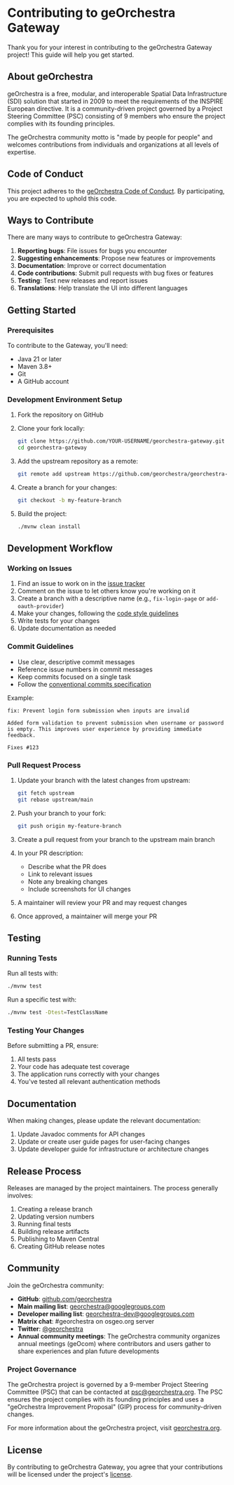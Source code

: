 # Contributing to geOrchestra Gateway

Thank you for your interest in contributing to the geOrchestra Gateway project! This guide will help you get started.

## About geOrchestra

geOrchestra is a free, modular, and interoperable Spatial Data Infrastructure (SDI) solution that started in 2009 to meet the requirements of the INSPIRE European directive. It is a community-driven project governed by a Project Steering Committee (PSC) consisting of 9 members who ensure the project complies with its founding principles.

The geOrchestra community motto is "made by people for people" and welcomes contributions from individuals and organizations at all levels of expertise.

## Code of Conduct

This project adheres to the [geOrchestra Code of Conduct](https://github.com/georchestra/georchestra/blob/master/CODE_OF_CONDUCT.md). By participating, you are expected to uphold this code.

## Ways to Contribute

There are many ways to contribute to geOrchestra Gateway:

1. **Reporting bugs**: File issues for bugs you encounter
2. **Suggesting enhancements**: Propose new features or improvements
3. **Documentation**: Improve or correct documentation
4. **Code contributions**: Submit pull requests with bug fixes or features
5. **Testing**: Test new releases and report issues
6. **Translations**: Help translate the UI into different languages

## Getting Started

### Prerequisites

To contribute to the Gateway, you'll need:

- Java 21 or later
- Maven 3.8+
- Git
- A GitHub account

### Development Environment Setup

1. Fork the repository on GitHub
2. Clone your fork locally:
   ```bash
   git clone https://github.com/YOUR-USERNAME/georchestra-gateway.git
   cd georchestra-gateway
   ```

3. Add the upstream repository as a remote:
   ```bash
   git remote add upstream https://github.com/georchestra/georchestra-gateway.git
   ```

4. Create a branch for your changes:
   ```bash
   git checkout -b my-feature-branch
   ```

5. Build the project:
   ```bash
   ./mvnw clean install
   ```

## Development Workflow

### Working on Issues

1. Find an issue to work on in the [issue tracker](https://github.com/georchestra/georchestra-gateway/issues)
2. Comment on the issue to let others know you're working on it
3. Create a branch with a descriptive name (e.g., `fix-login-page` or `add-oauth-provider`)
4. Make your changes, following the [code style guidelines](code_style.md)
5. Write tests for your changes
6. Update documentation as needed

### Commit Guidelines

- Use clear, descriptive commit messages
- Reference issue numbers in commit messages
- Keep commits focused on a single task
- Follow the [conventional commits specification](https://www.conventionalcommits.org/)

Example:
```
fix: Prevent login form submission when inputs are invalid

Added form validation to prevent submission when username or password
is empty. This improves user experience by providing immediate feedback.

Fixes #123
```

### Pull Request Process

1. Update your branch with the latest changes from upstream:
   ```bash
   git fetch upstream
   git rebase upstream/main
   ```

2. Push your branch to your fork:
   ```bash
   git push origin my-feature-branch
   ```

3. Create a pull request from your branch to the upstream main branch
4. In your PR description:
   - Describe what the PR does
   - Link to relevant issues
   - Note any breaking changes
   - Include screenshots for UI changes

5. A maintainer will review your PR and may request changes
6. Once approved, a maintainer will merge your PR

## Testing

### Running Tests

Run all tests with:
```bash
./mvnw test
```

Run a specific test with:
```bash
./mvnw test -Dtest=TestClassName
```

### Testing Your Changes

Before submitting a PR, ensure:

1. All tests pass
2. Your code has adequate test coverage
3. The application runs correctly with your changes
4. You've tested all relevant authentication methods

## Documentation

When making changes, please update the relevant documentation:

1. Update Javadoc comments for API changes
2. Update or create user guide pages for user-facing changes
3. Update developer guide for infrastructure or architecture changes

## Release Process

Releases are managed by the project maintainers. The process generally involves:

1. Creating a release branch
2. Updating version numbers
3. Running final tests
4. Building release artifacts
5. Publishing to Maven Central
6. Creating GitHub release notes

## Community

Join the geOrchestra community:

- **GitHub**: [github.com/georchestra](https://github.com/georchestra)
- **Main mailing list**: [georchestra@googlegroups.com](mailto:georchestra@googlegroups.com)
- **Developer mailing list**: [georchestra-dev@googlegroups.com](mailto:georchestra-dev@googlegroups.com)
- **Matrix chat**: #georchestra on osgeo.org server
- **Twitter**: [@georchestra](https://twitter.com/georchestra)
- **Annual community meetings**: The geOrchestra community organizes annual meetings (geOcom) where contributors and users gather to share experiences and plan future developments

### Project Governance

The geOrchestra project is governed by a 9-member Project Steering Committee (PSC) that can be contacted at [psc@georchestra.org](mailto:psc@georchestra.org). The PSC ensures the project complies with its founding principles and uses a "geOrchestra Improvement Proposal" (GIP) process for community-driven changes.

For more information about the geOrchestra project, visit [georchestra.org](https://www.georchestra.org/).

## License

By contributing to geOrchestra Gateway, you agree that your contributions will be licensed under the project's [license](https://github.com/georchestra/georchestra-gateway/blob/main/LICENSE.txt).